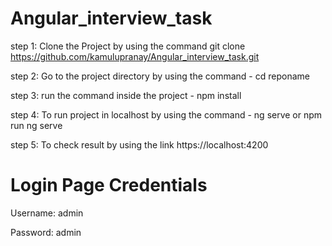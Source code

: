 # Angular_interview_task
step 1: Clone the Project by using the command git clone https://github.com/kamulupranay/Angular_interview_task.git

step 2: Go to the project directory by using the command - cd reponame

step 3: run the command inside the project - npm install

step 4: To run project in localhost by using the command - ng serve or npm run ng serve

step 5: To check result by using the link https://localhost:4200

# Login Page Credentials
Username: admin

Password: admin
